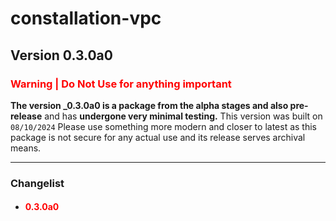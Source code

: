 # constallation-vpc
## Version 0.3.0a0
### **<span style="color:red;">Warning | Do Not Use for anything important</span>**
**The version _0.3.0a0 is a package from the alpha stages and also pre-release** and has **undergone very minimal testing.** This version was built on `08/10/2024` Please use something more modern and closer to latest as this package is not secure for any actual use and its release serves archival means. 

***
### Changelist
- #### **<span style="color:red;">0.3.0a0</span>**